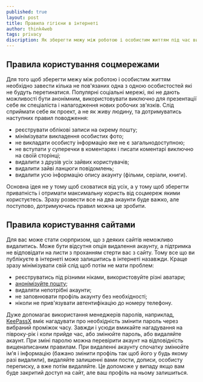 ```yaml
---
published: true
layout: post
title: Правила гігієни в інтернеті 
author: think4web
tags: privacy
discription: Як зберегти межу між роботою і особистим життям під час використання інтернету.
---
```


## Правила користування соцмережами

Для того щоб зберегти межу між роботою і особистим життям необхідно завести кілька не пов'язаних одна з одною особистостей які не будуть перетинатися. Популярні соціальні мережі, які не дають можливості бути анонімним, використовувати виключно для презентації себе як спеціаліста і налагодження нових робочих зв'язків. Слід сприймати себе як проект, а не як живу людину, та дотримуватись наступних правил поводження:
- реєструвати облікові записи на окрему пошту;
- мінімізувати викладення особистих фото;
- не викладати особисту інформацію яке не є загальнодоступною;
- не вступати у суперечки в коментарях і писати коментарі виключно на своїй сторінці;
- видалити з друзів усіх зайвих користувачів;
- видалити зайві ланцюги повідомлень;
- видалити усю інформацію опису акаунту (фільми, серіали, книги).

Основна ідея не у тому щоб сховатися від усіх, а у тому щоб зберегти приватність і отримати максимальну користь від соцмереж якими користуєтесь. Зразу розвести все на два акаунти буде важко, але поступово, дотримуючись правил можна це зробити.

## Правила користування сайтами

Для вас може стати сюрпризом, що з деяких сайтів неможливо видалитись. Може бути відсутня опція видалення акаунту, а підтримка не відповідати на листи з проханням стерти вас з сайту. Тому все що ви публікуєте в інтернеті може залишитись в інтернеті назавжди. Краще зразу мінімізувати свій слід щоб потім не мати проблем: 
- реєструватись під різними ніками, використовуйте різні аватари;
- [анонімізуйте пошту](/Anonimizatsiya-elektronnoyi-adresy-dlya-pryvatnosti-i-proty-spamu/);
- видаляти непотрібні акаунти;
- не заповнювати профіль акаунту без необхідності;
- ніколи не прив'язувати автентифікацію до номеру телефону.

Дуже допомагає використання менеджерів паролів, наприклад, [KeePassX](https://www.keepassx.org/) вміє нагадувати про необхідність змінити пароль через вибраний проміжок часу. Завжди і усюди вмикайте нагадування на півроку-рік і коли прийде час, або змінюйте пароль, або видаляйте акаунт. При зміні паролю можна перевірити акаунт на відповідність вищенаписаним правилам. При видаленні акаунту спочатку змінюйте ім'я і інформацію (бажано змінити профіль так щоб його у будь якому разі видалили), видаляйте залишенні вами пости, дописи, особисту переписку, а вже потім видаляйте. Це допоможе у випаду якщо вам буде закритий доступ на сайт, але ваш профіль на ньому залишиться.  
